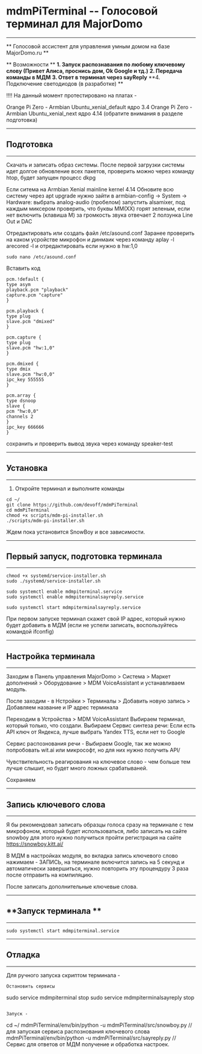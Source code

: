 # mdmPiTerminal -- Голосовой терминал для MajorDomo #
*******************************************************************************************************************************
** Голосовой ассистент для управления умным домом на базе MajorDomo.ru **

** Возможности **
**1. Запуск распознавания по любому ключевому слову (Привет Алиса, проснись дом, Ok Google и тд.)**
**2. Передача команды в МДМ**
**3. Ответ в терминал через sayReply**
**4. Подключение светодиодов (в разработке) **

!!!! На данный момент протестировано на платах - 

Orange Pi Zero - Armbian Ubuntu_xenial_default ядро 3.4 
Orange Pi Zero - Armbian Ubuntu_xenial_next ядро 4.14 (обратите внимания в разделе подготовка) 

*************************************************
## **Подготовка** 
*************************************************
Скачать и записать образ системы.
После первой загрузки системы идет долгое обновление всех пакетов, проверить можно через команду htop, будет запущен процесс dkpg  

Если ситема на Armbian Xenial mainline kernel 4.14
Обновите всю систему через apt upgrade
нужно зайти в armbian-config -> System -> Hardware: выбрать analog-audio (пробелом)
запустить alsamixer, под каждым миксером проверить, что буквы ММ(XX) горят зеленым, если нет включить (клавиша M) 
за громкость звука отвечает 2 ползунка  Line Out и DAC 

Отредактировать или создать файл /etc/asound.conf
Заранее проверить на каком усройстве микрофон и динмаик через команду 
aplay -l 
arecored -l
и отредактировать если нужно в hw:1,0 

```
sudo nano /etc/asound.conf

```
Вставить код 

```
pcm.!default {
type asym
playback.pcm "playback"
capture.pcm "capture"
}

pcm.playback {
type plug
slave.pcm "dmixed"
}

pcm.capture {
type plug
slave.pcm "hw:1,0"
}

pcm.dmixed {
type dmix
slave.pcm "hw:0,0"
ipc_key 555555
}

pcm.array {
type dsnoop
slave {
pcm "hw:0,0"
channels 2
}
ipc_key 666666
}

```
сохранить и проверить вывод звука через команду  speaker-test



*************************************************
## **Установка** 
*************************************************
1. Откройте терминал и выполните команды
```
cd ~/
git clone https://github.com/devoff/mdmPiTerminal
cd mdmPiTerminal
chmod +x scripts/mdm-pi-installer.sh
./scripts/mdm-pi-installer.sh
```
Ждем пока установится SnowBoy и все зависимости. 



**************************************************
## **Первый запуск, подготовка терминала** 
**************************************************

```
chmod +x systemd/service-installer.sh
sudo ./systemd/service-installer.sh

sudo systemctl enable mdmpiterminal.service
sudo systemctl enable mdmpiterminalsayreply.service

sudo systemctl start mdmpiterminalsayreply.service 
```
При первом запуске терминал скажет свой IP адрес, который нужно будет добавить в МДМ (если не успели записать, воспользуйтесь командой ifconfig) 


*************************************************
## **Настройка терминала** 
************************************************
Заходим в Панель управления MajorDomo > Система > Маркет дополнений > Оборудование > MDM VoiceAssistant и устанавливаем модуль. 

После заходим - в Нстройки > Терминалы > Добавить новую запись > Добавляем название и IP адрес терминала 

Переходим в Устройства >  MDM VoiceAssistant
Выбираем терминал, который только, что создали.
Выбираем Сервис синтеза речи:
Если есть API ключ от Яндекса, лучше выбрать Yandex TTS, если нет то Google

Сервис распознования речи - Выбираем Google, так же можно попробовать wit.ai или микрософт, но для них нужно получить API/

Чувствительность реагирования на ключевое слово - чем больше тем лучше слышит, но будет много ложных срабатываней.  

Сохраняем

*************************************************
## **Запись ключевого слова** 
*************************************************

Я бы рекомендовал записать образцы голоса сразу на терминале с тем микрофоном, который будет использоваться, либо записать на сайте snowboy
для этого нужно получиться пройти регистрация на сайте https://snowboy.kitt.ai/

В МДМ в настройках модуля, во вкладка запись ключевого слово нажимаем - ЗАПИСЬ, на терминале включится запись на 5 секунд и автоматически завершиться, 
нужно повторить эту процендуру 3 раза  после отправить на компиляцию. 

После записать дополнительные ключевые слова. 

*************************************************
## **Запуск терминала ** 
*************************************************

```
sudo systemctl start mdmpiterminal.service
```

*************************************************
## **Отладка** 
*************************************************
Для ручного запуска скриптом терминала - 

```
Остановить сервисы 

```
sudo service mdmpiterminal stop
sudo service mdmpiterminalsayreply stop
```

Запуск -
```
cd ~/
mdmPiTerminal/env/bin/python -u mdmPiTerminal/src/snowboy.py // для запуская сервиса распознования ключевого слова 
mdmPiTerminal/env/bin/python -u mdmPiTerminal/src/sayreply.py // Сервис для ответов от МДМ получение и обработка настроек. 
```



